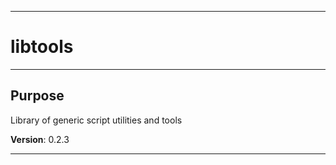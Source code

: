 * * *
# libtools
* * *
## Purpose

Library of generic script utilities and tools

**Version**: 0.2.3

* * *
